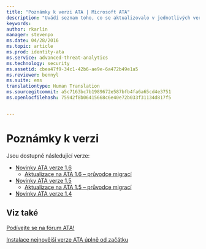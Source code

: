 ```yaml
---
title: "Poznámky k verzi ATA | Microsoft ATA"
description: "Uvádí seznam toho, co se aktualizovalo v jednotlivých verzích, a také známé problémy a průvodce migrací."
keywords: 
author: rkarlin
manager: stevenpo
ms.date: 04/28/2016
ms.topic: article
ms.prod: identity-ata
ms.service: advanced-threat-analytics
ms.technology: security
ms.assetid: cbea47f9-34c1-42b6-ae9e-6a472b49e1a5
ms.reviewer: bennyl
ms.suite: ems
translationtype: Human Translation
ms.sourcegitcommit: a5c7163bc7b1989672e587bfb4fa6a65cd4e3751
ms.openlocfilehash: 75942f8b06415668c6e40e72b033f31134d817f5


---
```


# Poznámky k verzi
Jsou dostupné následující verze:

- [Novinky ATA verze 1.6](whats-new-version-1.6.md)
   - [Aktualizace na ATA 1.6 – průvodce migrací](/advanced-threat-analytics/understand-explore/ata-update-1.6-migration-guide)
- [Novinky ATA verze 1.5](whats-new-version-1.5.md)
   - [Aktualizace na ATA 1.5 – průvodce migrací](/advanced-threat-analytics/understand-explore/ata-update-1.5-migration-guide)
- [Novinky ATA verze 1.4](whats-new-version-1.4.md)

## Viz také
[Podívejte se na fórum ATA!](https://social.technet.microsoft.com/Forums/security/home?forum=mata)

[Instalace nejnovější verze ATA úplně od začátku](/advanced-threat-analytics/deploy-use/install-ata)



<!--HONumber=Jul16_HO3-->


